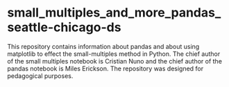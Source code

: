 # small_multiples_and_more_pandas_seattle-chicago-ds

This repository contains information about pandas and about using matplotlib to effect the small-multiples method in Python. The chief author of the small multiples notebook is Cristian Nuno and the chief author of the pandas notebook is Miles Erickson. The repository was designed for pedagogical purposes.
